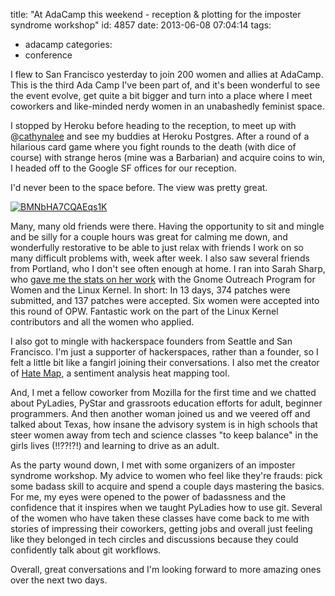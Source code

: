 title: "At AdaCamp this weekend - reception & plotting for the imposter syndrome workshop"
id: 4857
date: 2013-06-08 07:04:14
tags: 
- adacamp
categories: 
- conference

I flew to San Francisco yesterday to join 200 women and allies at AdaCamp. This is the third Ada Camp I've been part of, and it's been wonderful to see the event evolve, get quite a bit bigger and turn into a place where I meet coworkers and like-minded nerdy women in an unabashedly feminist space.

I stopped by Heroku before heading to the reception, to meet up with @[cathynalee](http://twitter.com/cathynalee) and see my buddies at Heroku Postgres. After a round of a hilarious card game where you fight rounds to the death (with dice of course) with strange heros (mine was a Barbarian) and acquire coins to win, I headed off to the Google SF offices for our reception.

I'd never been to the space before. The view was pretty great.

[![BMNbHA7CQAEqs1K](http://www.chesnok.com/daily/wp-content/uploads/2013/06/BMNbHA7CQAEqs1K-300x223.jpg)](https://twitter.com/trayc7/status/343218172670918656/photo/1)

Many, many old friends were there. Having the opportunity to sit and mingle and be silly for a couple hours was great for calming me down, and wonderfully restorative to be able to just relax with friends I work on so many difficult problems with, week after week. I also saw several friends from Portland, who I don't see often enough at home. I ran into Sarah Sharp, who [gave me the stats on her work](http://sarah.thesharps.us/2013/05/23/%EF%BB%BF%EF%BB%BFopw-update/) with the Gnome Outreach Program for Women and the Linux Kernel. In short: In 13 days, 374 patches were submitted, and 137 patches were accepted. Six women were accepted into this round of OPW. Fantastic work on the part of the Linux Kernel contributors and all the women who applied.

I also got to mingle with hackerspace founders from Seattle and San Francisco. I'm just a supporter of hackerspaces, rather than a founder, so I felt a little bit like a fangirl joining their conversations. I also met the creator of [Hate Map](http://users.humboldt.edu/mstephens/hate/hate_map.html), a sentiment analysis heat mapping tool.

And, I met a fellow coworker from Mozilla for the first time and we chatted about PyLadies, PyStar and grassroots education efforts for adult, beginner programmers. And then another woman joined us and we veered off and talked about Texas, how insane the advisory system is in high schools that steer women away from tech and science classes "to keep balance" in the girls lives (!!??!?!) and learning to drive as an adult.

As the party wound down, I met with some organizers of an imposter syndrome workshop. My advice to women who feel like they're frauds: pick some badass skill to acquire and spend a couple days mastering the basics. For me, my eyes were opened to the power of badassness and the confidence that it inspires when we taught PyLadies how to use git. Several of the women who have taken these classes have come back to me with stories of impressing their coworkers, getting jobs and overall just feeling like they belonged in tech circles and discussions because they could confidently talk about git workflows.

Overall, great conversations and I'm looking forward to more amazing ones over the next two days.

